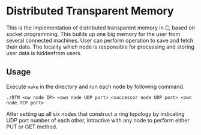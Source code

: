 # Distributed Transparent Memory
This is the implementation of distributed transparent memory in C, based on socket programming. This builds up one big memory for the user from several connected machines. User can perform operation to save and fetch their data. The locality which node is responsible for processing and storing user data is hiddenfrom users.

## Usage
Execute `make` in the directory and run each node by following command.

```
./DTM <ow node IP> <own node UDP port> <successor node UDP port> <own node TCP port>
```

After setting up all six nodes that construct a ring topology by indicating UDP port number of each other, intractive with any node to perform either PUT or GET method.
